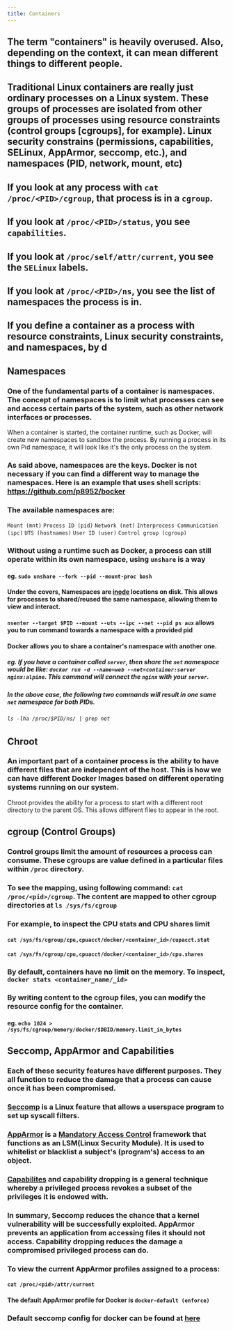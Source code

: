 ```yaml
---
title: Containers
---
```


## The term "**containers**" is heavily overused. Also, depending on the context, it can mean different things to different people.
## Traditional Linux containers are really just ordinary processes on a Linux system. These groups of processes are isolated from other groups of processes using resource constraints (control groups [cgroups], for example). Linux security constrains (permissions, capabilities, SELinux, AppArmor, seccomp, etc.), and namespaces (PID, network, mount, etc)
## If you look at any process with `cat /proc/<PID>/cgroup`, that process is in a `cgroup`.
## If you look at `/proc/<PID>/status`, you see `capabilities`.
## If you look at `/proc/self/attr/current`, you see the `SELinux` labels.
## If you look at `/proc/<PID>/ns`, you see the list of namespaces the process is in.
## If you define a container as a process with resource constraints, Linux security constraints, and namespaces, by d
##
## **Namespaces**
### One of the fundamental parts of a container is namespaces. The concept of namespaces is to limit what processes can see and access certain parts of the system, such as other network interfaces or processes.
When a container is started, the container runtime, such as Docker, will create new namespaces to sandbox the process. By running a process in its own Pid namespace, it will look like it's the only process on the system.
### As said above, namespaces are the keys. Docker is not necessary if you can find a different way to manage the namespaces. Here is an example that uses shell scripts: https://github.com/p8952/bocker
### The available namespaces are:
`Mount (mnt)`
`Process ID (pid)`
`Network (net)`
`Interprocess Communication (ipc)`
`UTS (hostnames)`
`User ID (user)`
`Control group (cgroup)`
### Without using a runtime such as Docker, a process can still operate within its own namespace, using `unshare` is a way
#### eg. `sudo unshare --fork --pid --mount-proc bash`
#### Under the covers, Namespaces are [inode](https://en.wikipedia.org/wiki/Inode) locations on disk. This allows for processes to shared/reused the same namespace, allowing them to view and interact.
#### `nsenter --target $PID --mount --uts --ipc --net --pid ps aux` allows you to run command towards a namespace with a provided pid
#### Docker allows you to share a container's namespace with another one.
##### eg. If you have a container called `server`, then share the `net` namespace would be like: `docker run -d --name=web --net=container:server nginx:alpine`. This command will connect the `nginx` with your `server`.
##### In the above case, the following two commands will result in one same `net` namespace for both PIDs.
###### `ls -lha /proc/$PID/ns/ | grep net`
## **Chroot**
### An important part of a container process is the ability to have different files that are independent of the host. This is how we can have different Docker Images based on different operating systems running on our system.

Chroot provides the ability for a process to start with a different root directory to the parent OS. This allows different files to appear in the root.
## **cgroup** (Control Groups)
### Control groups limit the amount of resources a process can consume. These cgroups are value defined in a particular files within `/proc` directory.
### To see the mapping, using following command: `cat /proc/<pid>/cgroup`. The content are mapped to other cgroup directories at `ls /sys/fs/cgroup`
### For example, to inspect the CPU stats and CPU shares limit
#### `cat /sys/fs/cgroup/cpu,cpuacct/docker/<container_id>/cupacct.stat`
#### `cat /sys/fs/cgroup/cpu,cpuacct/docker/<container_id>/cpu.shares`
### By default, containers have no limit on the memory. To inspect, `docker stats <container_name/_id>`
### By writing content to the cgroup files, you can modify the resource config for the container.
#### eg. `echo 1024 > /sys/fs/cgroup/memory/docker/$DBID/memory.limit_in_bytes`
## **Seccomp, AppArmor and Capabilities**
### Each of these security features have different purposes. They all function to reduce the damage that a process can cause once it has been compromised.
### [**Seccomp**](https://www.kernel.org/doc/Documentation/prctl/seccomp_filter.txt) is a Linux feature that allows a userspace program to set up syscall filters.
### [**AppArmor**](https://www.apparmor.net/) is a [Mandatory Access Control](https://en.wikipedia.org/wiki/Mandatory_access_control) framework that functions as an LSM(Linux Security Module). It is used to whitelist or blacklist a subject's (program's) access to an object.
### [**Capabilites**](https://man7.org/linux/man-pages/man7/capabilities.7.html) and capability dropping is a general technique whereby a privileged process revokes a subset of the privileges it is endowed with.
### In summary, **Seccomp** reduces the chance that a kernel vulnerability will be successfully exploited. **AppArmor** prevents an application from accessing files it should not access. **Capability dropping** reduces the damage a compromised privileged process can do.
### To view the current AppArmor profiles assigned to a process:
#### `cat /proc/<pid>/attr/current`
#### The default AppArmor profile for Docker is `docker-default (enforce)`
### Default seccomp config for docker can be found at [here](https://github.com/moby/moby/blob/a575b0b1384b2ba89b79cbd7e770fbeb616758b3/profiles/seccomp/default.json)
###
